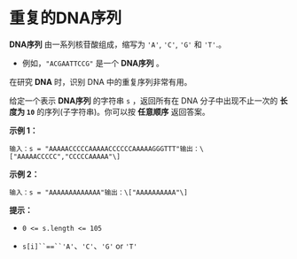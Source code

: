 # 重复的DNA序列


**DNA序列** 由一系列核苷酸组成，缩写为 `'A'`, `'C'`, `'G'` 和 `'T'`.。

*   例如，`"ACGAATTCCG"` 是一个 **DNA序列** 。


在研究 **DNA** 时，识别 DNA 中的重复序列非常有用。

给定一个表示 **DNA序列** 的字符串 `s` ，返回所有在 DNA 分子中出现不止一次的 **长度为 `10`** 的序列(子字符串)。你可以按 **任意顺序** 返回答案。

**示例 1：**

```
输入：s = "AAAAACCCCCAAAAACCCCCCAAAAAGGGTTT"输出：\["AAAAACCCCC","CCCCCAAAAA"\]
```

**示例 2：**

```
输入：s = "AAAAAAAAAAAAA"输出：\["AAAAAAAAAA"\]
```

**提示：**

*   `0 <= s.length <= 105`

*   `s[i]``==``'A'`、`'C'`、`'G'` or `'T'`
